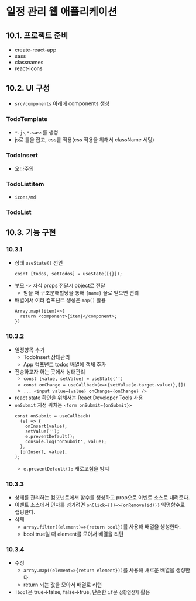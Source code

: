 # 일정 관리 웹 애플리케이션

## 10.1. 프로젝트 준비

- create-react-app
- sass
- classnames
- react-icons

## 10.2. UI 구성

- `src/components` 아래에 components 생성

### TodoTemplate

- `*.js`,`*.sass`를 생성
- js로 틀을 잡고, css를 적용(css 적용을 위해서 className 세팅)

### TodoInsert

- 오타주의

### TodoListitem

- `icons/md`

### TodoList

## 10.3. 기능 구현

### 10.3.1

- 상태 `useState()` 선언
  ```
  cosnt [todos, setTodos] = useState([{}]);
  ```
- 부모 -> 자식 props 전달시 object로 전달
  - 받을 때 구조분해할당을 통해 `{name}` 꼴로 받으면 편리
- 배열에서 여러 컴포넌트 생성은 `map()` 활용
  ```
  Array.map((item)=>{
    return <component>{item}</component>;
  })
  ```

### 10.3.2

- 일정항목 추가
  - TodoInsert 상태관리
  - App 컴포넌트 todos 배열에 객체 추가
- 전송하고자 하는 곳에서 상태관리
  - `const [value, setValue] = useState('')`
  - `const onChange = useCallback(e=>{setValue(e.target.value)},[])`
  - `... <input value={value} onChange={onChange} />`
- react state 확인을 위해서는 React Developer Tools 사용
- `onSubmit` 지정 위치는 `<form onSubmit={onSubmit}>`
  ```
  const onSubmit = useCallback(
    (e) => {
      onInsert(value);
      setValue('');
      e.preventDefault();
      console.log('onSubmit', value);
    },
    [onInsert, value],
  );
  ```
  - `e.preventDefault();` 새로고침을 방지

### 10.3.3

- 상태를 관리하는 컴포넌트에서 함수를 생성하고 prop으로 이벤트 소스로 내려준다.
- 이벤트 소스에서 인자를 넘기려면 `onClick={()=>{onRemove(id)}}` 익명함수로 랩핑한다.
- 삭제
  - `array.filter((element)=>{return bool})`를 사용해 배열을 생성한다.
  - bool true일 때 element를 모아서 배열을 리턴

### 10.3.4

- 수정
  - `array.map((element=>{return element}))`를 사용해 새로운 배열을 생성한다.
  - return 되는 값을 모아서 배열로 리턴
- `!bool`은 true->false, false->true, 단순한 `if`문 `삼항연산자` 활용

